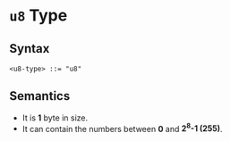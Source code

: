 # `u8` Type

## Syntax

```
<u8-type> ::= "u8"
```

## Semantics

- It is **1** byte in size.
- It can contain the numbers between **0** and **2<sup>8</sup>-1 (255)**.

